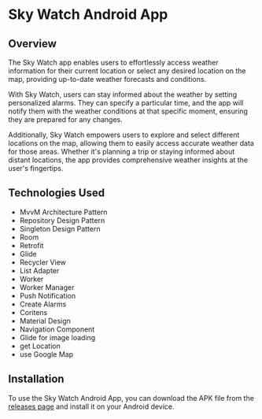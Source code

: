 # Sky Watch Android App

## Overview


The Sky Watch app enables users to effortlessly access weather information for their current location or select any desired location on the map, providing up-to-date weather forecasts and conditions.

With Sky Watch, users can stay informed about the weather by setting personalized alarms. They can specify a particular time, and the app will notify them with the weather conditions at that specific moment, ensuring they are prepared for any changes.

Additionally, Sky Watch empowers users to explore and select different locations on the map, allowing them to easily access accurate weather data for those areas. Whether it's planning a trip or staying informed about distant locations, the app provides comprehensive weather insights at the user's fingertips.


## Technologies Used

- MvvM Architecture Pattern
- Repository Design Pattern
- Singleton Design Pattern
- Room
- Retrofit
- Glide
- Recycler View
- List Adapter
- Worker
- Worker Manager
- Push Notification
- Create Alarms
- Coritens
- Material Design
- Navigation Component
- Glide for image loading
- get Location
- use Google Map


## Installation

To use the Sky Watch Android App, you can download the APK file from the [releases page](https://drive.google.com/file/d/1uFGGcLWDuOMXkl1GHdaC7tLNfq4_ilKS/view) and install it on your Android device.
